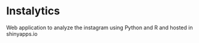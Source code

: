 # Instalytics
Web application to analyze the instagram using Python and R and hosted in shinyapps.io
